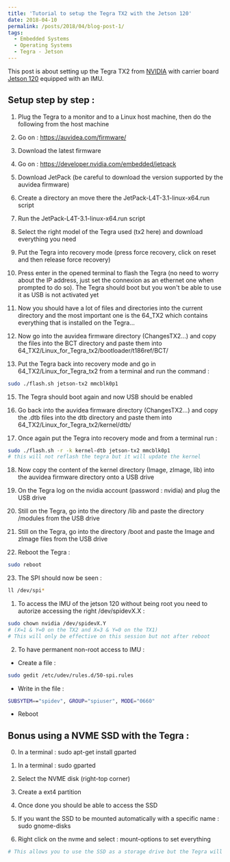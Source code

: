 ```yaml
---
title: 'Tutorial to setup the Tegra TX2 with the Jetson 120'
date: 2018-04-10
permalink: /posts/2018/04/blog-post-1/
tags:
  - Embedded Systems
  - Operating Systems
  - Tegra - Jetson
---
```


This post is about setting up the Tegra TX2 from [NVIDIA](https://devblogs.nvidia.com/jetson-tx2-delivers-twice-intelligence-edge/) with carrier board [Jetson 120](https://auvidea.com/product/70714/) equipped with an IMU.

Setup step by step :
---------------------------------------

1. Plug the Tegra to a monitor and to a Linux host machine, then do the following from the host machine

2. Go on : https://auvidea.com/firmware/

3. Download the latest firmware

4. Go on : https://developer.nvidia.com/embedded/jetpack

5. Download JetPack (be careful to download the version supported by the auvidea firmware)

6. Create a directory an move there the JetPack-L4T-3.1-linux-x64.run script

7. Run the JetPack-L4T-3.1-linux-x64.run script

8. Select the right model of the Tegra used (tx2 here) and download everything you need

9. Put the Tegra into recovery mode (press force recovery, click on reset and then release force recovery)

10. Press enter in the opened terminal to flash the Tegra (no need to worry about the IP address, just set the connexion as an ethernet one when prompted to do so). The Tegra should boot but you won't be able to use it as USB is not activated yet

11. Now you should have a lot of files and directories into the current directory and the most important one is the 64_TX2 which contains everything that is installed on the Tegra...

12. Now go into the auvidea firmware directory (ChangesTX2...) and copy the files into the BCT directory and paste them into 64_TX2/Linux_for_Tegra_tx2/bootloader/t186ref/BCT/

14. Put the Tegra back into recovery mode and go in 64_TX2/Linux_for_Tegra_tx2 from a terminal and run the command : 
```bash
sudo ./flash.sh jetson-tx2 mmcblk0p1
```

15. The Tegra should boot again and now USB should be enabled

16. Go back into the auvidea firmware directory (ChangesTX2...) and copy the .dtb files into the dtb directory and paste them into 64_TX2/Linux_for_Tegra_tx2/kernel/dtb/

17. Once again put the Tegra into recovery mode and from a terminal run :
```bash
sudo ./flash.sh -r -k kernel-dtb jetson-tx2 mmcblk0p1
# this will not reflash the tegra but it will update the kernel
```

18. Now copy the content of the kernel directory (Image, zImage, lib) into the auvidea firmware directory onto a USB drive

19. On the Tegra log on the nvidia account (password : nvidia) and plug the USB drive

20. Still on the Tegra, go into the directory /lib and paste the directory /modules from the USB drive

21. Still on the Tegra, go into the directory /boot and paste the Image and zImage files from the USB drive

22. Reboot the Tegra : 
```bash
sudo reboot
```

23. The SPI should now be seen : 
```bash
ll /dev/spi*
```

  1. To access the IMU of the jetson 120 without being root you need to autorize accessing the right /dev/spidevX.X :
```bash
sudo chown nvidia /dev/spidevX.Y
# (X=1 & Y=0 on the TX2 and X=3 & Y=0 on the TX1)
# This will only be effective on this session but not after reboot
```

  2. To have permanent non-root access to IMU :

  * Create a file : 
  ```bash
  sudo gedit /etc/udev/rules.d/50-spi.rules
  ```
  * Write in the file : 
  ```bash
  SUBSYTEM=="spidev", GROUP="spiuser", MODE="0660"
  ```
  * Reboot



Bonus using a NVME SSD with the Tegra :
---------------------------------------

0. In a terminal : sudo apt-get install gparted

1. In a terminal : sudo gparted

2. Select the NVME disk (right-top corner)

3. Create a ext4 partition

4. Once done you should be able to access the SSD

5. If you want the SSD to be mounted automatically with a specific name : sudo gnome-disks

6. Right click on the nvme and select : mount-options to set everything
```bash
# This allows you to use the SSD as a storage drive but the Tegra will still boot on eMMC
```
